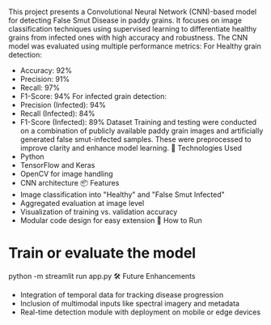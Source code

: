 This project presents a Convolutional Neural Network (CNN)-based model for detecting False Smut Disease in paddy grains.
It focuses on image classification techniques using supervised learning to differentiate healthy grains from infected ones with high accuracy and robustness.
The CNN model was evaluated using multiple performance metrics:
  For Healthy grain detection:
- Accuracy: 92%
- Precision: 91%
- Recall: 97%
- F1-Score: 94%
  For infected grain detection:
- Precision (Infected): 94%
- Recall (Infected): 84%
- F1-Score (Infected): 89%
Dataset
Training and testing were conducted on a combination of publicly available paddy grain images and artificially generated false smut-infected samples. These were preprocessed to improve clarity and enhance model learning.
🧰 Technologies Used
- Python
- TensorFlow and Keras 
- OpenCV for image handling
- CNN architecture 
📦 Features
- Image classification into "Healthy" and "False Smut Infected"
- Aggregated evaluation at image level
- Visualization of training vs. validation accuracy
- Modular code design for easy extension
📌 How to Run
# Train or evaluate the model
python -m streamlit run app.py
🛠️ Future Enhancements
- Integration of temporal data for tracking disease progression
- Inclusion of multimodal inputs like spectral imagery and metadata
- Real-time detection module with deployment on mobile or edge devices
